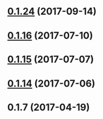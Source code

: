<a name="0.1.24"></a>
## [0.1.24](https://github.com/Pearson-Higher-Ed/compare/v0.1.16...v0.1.24) (2017-09-14)



<a name="0.1.16"></a>
## [0.1.16](https://github.com/Pearson-Higher-Ed/compare/v0.1.15...v0.1.16) (2017-07-10)



<a name="0.1.15"></a>
## [0.1.15](https://github.com/Pearson-Higher-Ed/compare/v0.1.14...v0.1.15) (2017-07-07)



<a name="0.1.14"></a>
## [0.1.14](https://github.com/Pearson-Higher-Ed/compare/v0.1.7...v0.1.14) (2017-07-06)



<a name="0.1.7"></a>
## 0.1.7 (2017-04-19)



